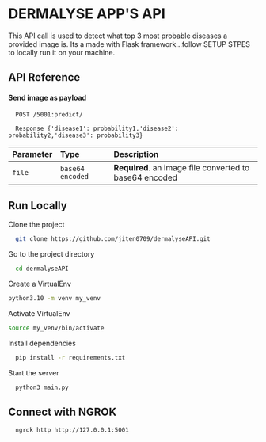 # DERMALYSE APP'S API

This API call is used to detect what top 3 most probable diseases a provided image is.
Its a made with Flask framework...follow SETUP STPES to locally run it on your machine.

## API Reference

#### Send image as payload

```http
  POST /5001:predict/
```

```http
  Response {'disease1': probability1,'disease2': probability2,'disease3': probability3}
```

| Parameter | Type             | Description                                             |
| :-------- | :--------------- | :------------------------------------------------------ |
| `file`    | `base64 encoded` | **Required**. an image file converted to base64 encoded |

## Run Locally

Clone the project

```bash
  git clone https://github.com/jiten0709/dermalyseAPI.git
```

Go to the project directory

```bash
  cd dermalyseAPI
```

Create a VirtualEnv

```bash
python3.10 -m venv my_venv
```

Activate VirtualEnv

```bash
source my_venv/bin/activate
```

Install dependencies

```bash
  pip install -r requirements.txt
```

Start the server

```bash
  python3 main.py
```

## Connect with NGROK

```bash
  ngrok http http://127.0.0.1:5001
```
